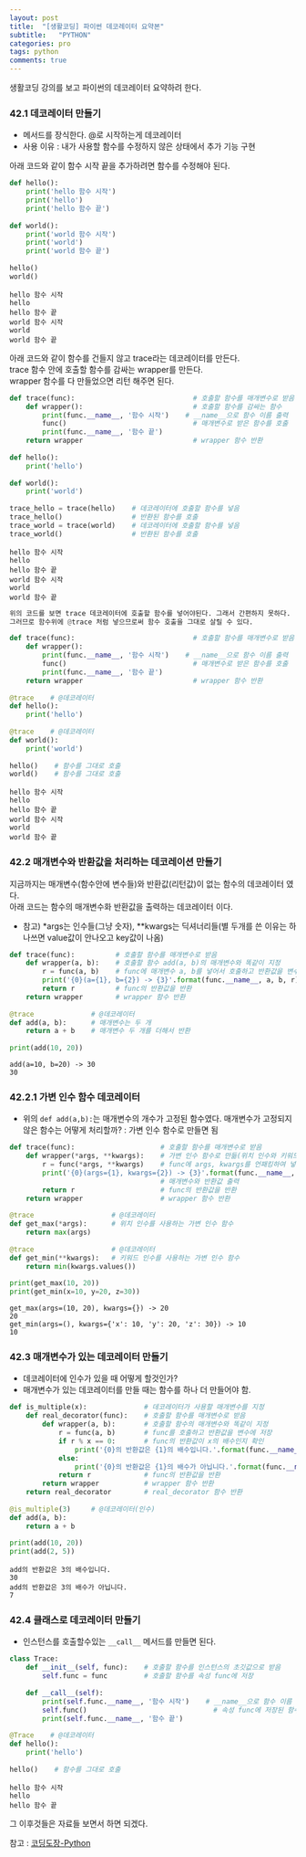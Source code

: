```yaml
---
layout: post
title:  "[생활코딩] 파이썬 데코레이터 요약본"
subtitle:   "PYTHON"
categories: pro
tags: python
comments: true
---
```


생활코딩 강의를 보고 파이썬의 데코레이터 요약하려 한다.



### 42.1 데코레이터 만들기
- 메서드를 장식한다. @로 시작하는게 데코레이터
- 사용 이유 : 내가 사용할 함수를 수정하지 않은 상태에서 추가 기능 구현

아래 코드와 같이 함수 시작 끝을 추가하려면 함수를 수정해야 된다.


```python
def hello():
    print('hello 함수 시작')
    print('hello')
    print('hello 함수 끝')
 
def world():
    print('world 함수 시작')
    print('world')
    print('world 함수 끝')
 
hello()
world()
```

    hello 함수 시작
    hello
    hello 함수 끝
    world 함수 시작
    world
    world 함수 끝
    

아래 코드와 같이 함수를 건들지 않고 trace라는 데코레이터를 만든다.  
trace 함수 안에 호출할 함수를 감싸는 wrapper를 만든다.  
wrapper 함수를 다 만들었으면 리턴 해주면 된다.


```python
def trace(func):                             # 호출할 함수를 매개변수로 받음
    def wrapper():                           # 호출할 함수를 감싸는 함수
        print(func.__name__, '함수 시작')    # __name__으로 함수 이름 출력
        func()                               # 매개변수로 받은 함수를 호출
        print(func.__name__, '함수 끝')
    return wrapper                           # wrapper 함수 반환
 
def hello():
    print('hello')
 
def world():
    print('world')
 
trace_hello = trace(hello)    # 데코레이터에 호출할 함수를 넣음
trace_hello()                 # 반환된 함수를 호출
trace_world = trace(world)    # 데코레이터에 호출할 함수를 넣음
trace_world()                 # 반환된 함수를 호출
```

    hello 함수 시작
    hello
    hello 함수 끝
    world 함수 시작
    world
    world 함수 끝
    


```python
위의 코드를 보면 trace 데코레이터에 호출할 함수를 넣어야된다. 그래서 간편하지 못하다.  
그러므로 함수위에 @trace 처럼 넣으므로써 함수 호출을 그대로 살릴 수 있다.
```


```python
def trace(func):                             # 호출할 함수를 매개변수로 받음
    def wrapper():
        print(func.__name__, '함수 시작')    # __name__으로 함수 이름 출력
        func()                               # 매개변수로 받은 함수를 호출
        print(func.__name__, '함수 끝')
    return wrapper                           # wrapper 함수 반환
 
@trace    # @데코레이터
def hello():
    print('hello')
 
@trace    # @데코레이터
def world():
    print('world')
 
hello()    # 함수를 그대로 호출
world()    # 함수를 그대로 호출
```

    hello 함수 시작
    hello
    hello 함수 끝
    world 함수 시작
    world
    world 함수 끝
    

### 42.2 매개변수와 반환값을 처리하는 데코레이션 만들기

지금까지는 매개변수(함수안에 변수들)와 반환값(리턴값)이 없는 함수의 데코레이터 였다.  
아래 코드는 함수의 매개변수화 반환값을 출력하는 데코레이터 이다.
- 참고) *args는 인수들(그냥 숫자), **kwargs는 딕셔너리들(별 두개를 쓴 이유는 하나쓰면 value값이 안나오고 key값이 나옴)


```python
def trace(func):          # 호출할 함수를 매개변수로 받음
    def wrapper(a, b):    # 호출할 함수 add(a, b)의 매개변수와 똑같이 지정
        r = func(a, b)    # func에 매개변수 a, b를 넣어서 호출하고 반환값을 변수에 저장
        print('{0}(a={1}, b={2}) -> {3}'.format(func.__name__, a, b, r))  # 매개변수와 반환값 출력
        return r          # func의 반환값을 반환
    return wrapper        # wrapper 함수 반환
 
@trace              # @데코레이터
def add(a, b):      # 매개변수는 두 개
    return a + b    # 매개변수 두 개를 더해서 반환
 
print(add(10, 20))
```

    add(a=10, b=20) -> 30
    30
    

### 42.2.1 가변 인수 함수 데코레이터
- 위의 ```def add(a,b):```는 매개변수의 개수가 고정된 함수였다. 매개변수가 고정되지않은 함수는 어떻게 처리할까? : 가변 인수 함수로 만들면 됨


```python
def trace(func):                     # 호출할 함수를 매개변수로 받음
    def wrapper(*args, **kwargs):    # 가변 인수 함수로 만듦(위치 인수와 키워드 인수를 모두 받을 수 있도록)
        r = func(*args, **kwargs)    # func에 args, kwargs를 언패킹하여 넣어줌
        print('{0}(args={1}, kwargs={2}) -> {3}'.format(func.__name__, args, kwargs, r))
                                     # 매개변수와 반환값 출력
        return r                     # func의 반환값을 반환
    return wrapper                   # wrapper 함수 반환
 
@trace                   # @데코레이터
def get_max(*args):      # 위치 인수를 사용하는 가변 인수 함수
    return max(args)
 
@trace                   # @데코레이터
def get_min(**kwargs):   # 키워드 인수를 사용하는 가변 인수 함수
    return min(kwargs.values())
 
print(get_max(10, 20))
print(get_min(x=10, y=20, z=30))
```

    get_max(args=(10, 20), kwargs={}) -> 20
    20
    get_min(args=(), kwargs={'x': 10, 'y': 20, 'z': 30}) -> 10
    10
    

### 42.3 매개변수가 있는 데코레이터 만들기
- 데코레이터에 인수가 있을 때 어떻게 할것인가?
- 매개변수가 있는 데코레이터를 만들 때는 함수를 하나 더 만들어야 함.


```python
def is_multiple(x):              # 데코레이터가 사용할 매개변수를 지정
    def real_decorator(func):    # 호출할 함수를 매개변수로 받음
        def wrapper(a, b):       # 호출할 함수의 매개변수와 똑같이 지정
            r = func(a, b)       # func를 호출하고 반환값을 변수에 저장
            if r % x == 0:       # func의 반환값이 x의 배수인지 확인
                print('{0}의 반환값은 {1}의 배수입니다.'.format(func.__name__, x))
            else:
                print('{0}의 반환값은 {1}의 배수가 아닙니다.'.format(func.__name__, x))
            return r             # func의 반환값을 반환
        return wrapper           # wrapper 함수 반환
    return real_decorator        # real_decorator 함수 반환
 
@is_multiple(3)     # @데코레이터(인수)
def add(a, b):
    return a + b
 
print(add(10, 20))
print(add(2, 5))
```

    add의 반환값은 3의 배수입니다.
    30
    add의 반환값은 3의 배수가 아닙니다.
    7
    

### 42.4 클래스로 데코레이터 만들기
- 인스턴스를 호출할수있는 ```__call__``` 메서드를 만들면 된다.


```python
class Trace:
    def __init__(self, func):    # 호출할 함수를 인스턴스의 초깃값으로 받음
        self.func = func         # 호출할 함수를 속성 func에 저장
 
    def __call__(self):
        print(self.func.__name__, '함수 시작')    # __name__으로 함수 이름 출력
        self.func()                               # 속성 func에 저장된 함수를 호출
        print(self.func.__name__, '함수 끝')
 
@Trace    # @데코레이터
def hello():
    print('hello')
 
hello()    # 함수를 그대로 호출
```

    hello 함수 시작
    hello
    hello 함수 끝
    

그 이후것들은 자료들 보면서 하면 되겠다.



참고 : [코딩도장-Python](https://dojang.io/mod/page/view.php?id=2427)


